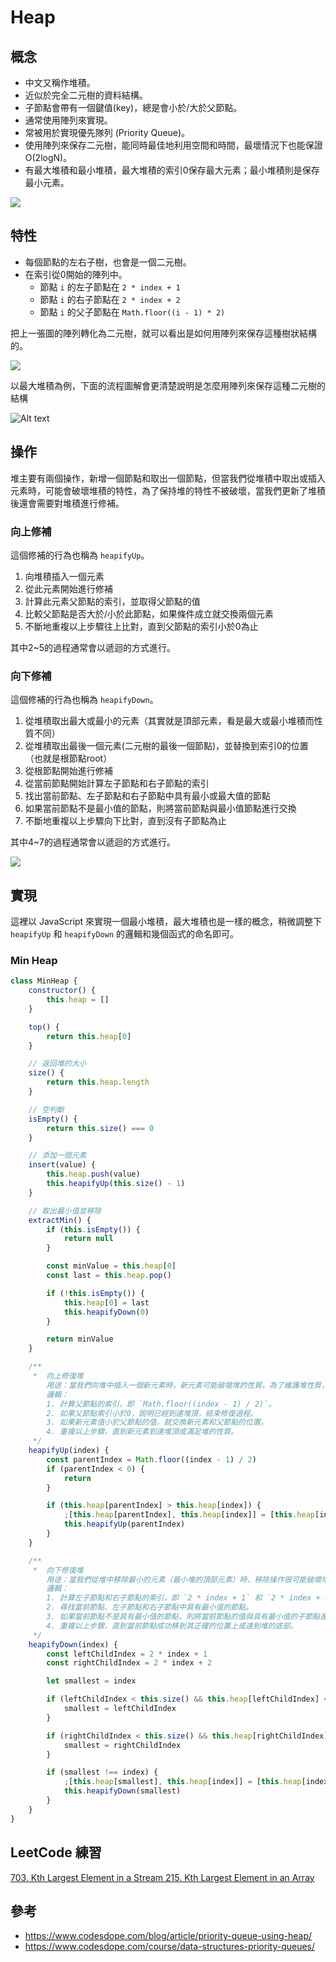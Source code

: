 # Heap

## 概念

* 中文又稱作堆積。
* 近似於完全二元樹的資料結構。
* 子節點會帶有一個鍵值(key)，總是會小於/大於父節點。
* 通常使用陣列來實現。
* 常被用於實現優先隊列 (Priority Queue)。
* 使用陣列來保存二元樹，能同時最佳地利用空間和時間，最壞情況下也能保證 O(2logN)。
* 有最大堆積和最小堆積，最大堆積的索引0保存最大元素；最小堆積則是保存最小元素。

![](2023-06-07-12-41-00.png)

## 特性

* 每個節點的左右子樹，也會是一個二元樹。
* 在索引從0開始的陣列中。
    * 節點 `i` 的左子節點在 `2 * index + 1`
    * 節點 `i` 的右子節點在 `2 * index + 2`
    * 節點 `i` 的父子節點在 `Math.floor((i - 1) * 2)`

把上一張圖的陣列轉化為二元樹，就可以看出是如何用陣列來保存這種樹狀結構的。

![](2023-06-07-12-41-21.png)


以最大堆積為例，下面的流程圖解會更清楚說明是怎麼用陣列來保存這種二元樹的結構

![Alt text](http://cdn.mianshigee.com/upload/tutorial/algorithm-exercise-tw/Heapsort-example.gif)

## 操作

堆主要有兩個操作，新增一個節點和取出一個節點，但當我們從堆積中取出或插入元素時，可能會破壞堆積的特性，為了保持堆的特性不被破壞，當我們更新了堆積後還會需要對堆積進行修補。

### 向上修補

這個修補的行為也稱為 `heapifyUp`。

1. 向堆積插入一個元素
2. 從此元素開始進行修補
3. 計算此元素父節點的索引，並取得父節點的值
4. 比較父節點是否大於/小於此節點，如果條件成立就交換兩個元素
5. 不斷地重複以上步驟往上比對，直到父節點的索引小於0為止

其中2~5的過程通常會以遞迴的方式進行。

### 向下修補

這個修補的行為也稱為 `heapifyDown`。

1. 從堆積取出最大或最小的元素（其實就是頂部元素，看是最大或最小堆積而性質不同）
2. 從堆積取出最後一個元素(二元樹的最後一個節點)，並替換到索引0的位置（也就是根節點root）
3. 從根節點開始進行修補
4. 從當前節點開始計算左子節點和右子節點的索引
5. 找出當前節點、左子節點和右子節點中具有最小或最大值的節點
6. 如果當前節點不是最小值的節點，則將當前節點與最小值節點進行交換
7. 不斷地重複以上步驟向下比對，直到沒有子節點為止

其中4~7的過程通常會以遞迴的方式進行。

![](2023-06-07-13-26-49.png)

## 實現

這裡以 JavaScript 來實現一個最小堆積，最大堆積也是一樣的概念，稍微調整下 `heapifyUp` 和 `heapifyDown` 的邏輯和幾個函式的命名即可。

### Min Heap

```javascript
class MinHeap {
    constructor() {
        this.heap = []
    }

    top() {
        return this.heap[0]
    }

    // 返回堆的大小
    size() {
        return this.heap.length
    }

    // 空判斷
    isEmpty() {
        return this.size() === 0
    }

    // 添加一個元素
    insert(value) {
        this.heap.push(value)
        this.heapifyUp(this.size() - 1)
    }

    // 取出最小值並移除
    extractMin() {
        if (this.isEmpty()) {
            return null
        }

        const minValue = this.heap[0]
        const last = this.heap.pop()

        if (!this.isEmpty()) {
            this.heap[0] = last
            this.heapifyDown(0)
        }

        return minValue
    }

    /**
     *  向上修復堆
        用途：當我們向堆中插入一個新元素時，新元素可能破壞堆的性質。為了維護堆性質，我們需要通過將該元素向上移動的方式來修復堆。
        邏輯：
        1. 計算父節點的索引，即 `Math.floor((index - 1) / 2)`。
        2. 如果父節點索引小於0，說明已經到達堆頂，結束修復過程。
        3. 如果新元素值小於父節點的值，就交換新元素和父節點的位置。
        4. 重複以上步驟，直到新元素到達堆頂或滿足堆的性質。
     */
    heapifyUp(index) {
        const parentIndex = Math.floor((index - 1) / 2)
        if (parentIndex < 0) {
            return
        }

        if (this.heap[parentIndex] > this.heap[index]) {
            ;[this.heap[parentIndex], this.heap[index]] = [this.heap[index], this.heap[parentIndex]]
            this.heapifyUp(parentIndex)
        }
    }

    /**
     *  向下修復堆
        用途：當我們從堆中移除最小的元素（最小堆的頂部元素）時，移除操作很可能破壞堆的性質。為了維護堆性質，我們需要通過將新的頂部元素（一般為最後一個玩家）向下移動的方式來修復堆。
        邏輯：
        1. 計算左子節點和右子節點的索引，即 `2 * index + 1` 和 `2 * index + 2`。
        2. 尋找當前節點、左子節點和右子節點中具有最小值的節點。
        3. 如果當前節點不是具有最小值的節點，則將當前節點的值與具有最小值的子節點進行交換。
        4. 重複以上步驟，直到當前節點成功移到其正確的位置上或達到堆的底部。
     */
    heapifyDown(index) {
        const leftChildIndex = 2 * index + 1
        const rightChildIndex = 2 * index + 2

        let smallest = index

        if (leftChildIndex < this.size() && this.heap[leftChildIndex] < this.heap[smallest]) {
            smallest = leftChildIndex
        }

        if (rightChildIndex < this.size() && this.heap[rightChildIndex] < this.heap[smallest]) {
            smallest = rightChildIndex
        }

        if (smallest !== index) {
            ;[this.heap[smallest], this.heap[index]] = [this.heap[index], this.heap[smallest]]
            this.heapifyDown(smallest)
        }
    }
}
```

## LeetCode 練習

[703. Kth Largest Element in a Stream
](https://leetcode.com/problems/kth-largest-element-in-a-stream)
[215. Kth Largest Element in an Array
](https://leetcode.com/problems/kth-largest-element-in-an-array/)

## 參考

* https://www.codesdope.com/blog/article/priority-queue-using-heap/
* https://www.codesdope.com/course/data-structures-priority-queues/